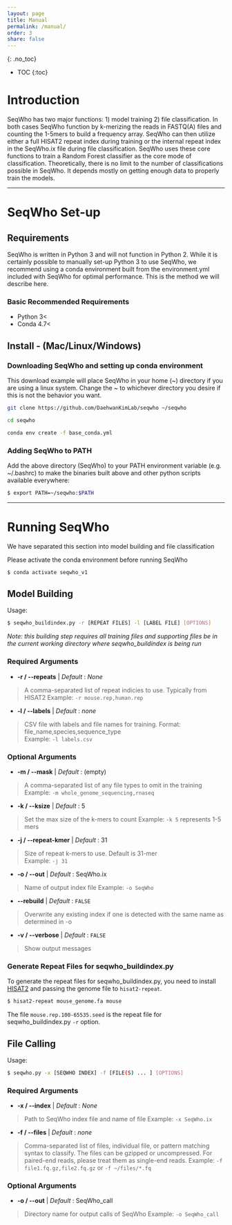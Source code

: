 ```yaml
---
layout: page
title: Manual
permalink: /manual/
order: 3
share: false
---
```


{: .no_toc}

- TOC
  {:toc}

# Introduction

SeqWho has two major functions: 1) model training 2) file classification. In both cases SeqWho function by k-merizing the reads in FASTQ(A) files and counting the 1-5mers to build a frequency array. SeqWho can then utilize either a full HISAT2 repeat index during training or the internal repeat index in the SeqWho.ix file during file classification. SeqWho uses these core functions to train a Random Forest classifier as the core mode of classification. Theoretically, there is no limit to the number of classifications possible in SeqWho. It depends mostly on getting enough data to properly train the models.

---

# SeqWho Set-up

## Requirements
SeqWho is written in Python 3 and will not function in Python 2. While it is certainly possible to manually set-up Python 3 to use SeqWho, we recommend using a conda environment built from the environment.yml included with SeqWho for optimal performance. This is the method we will describe here.

### Basic Recommended Requirements
+ Python 3<
+ Conda 4.7<

## Install - (Mac/Linux/Windows)
### Downloading SeqWho and setting up conda environment
This download example will place SeqWho in your home (~) directory if you are using a linux system.
Change the ~ to whichever directory you desire if this is not the behavior you want.

```bash
git clone https://github.com/DaehwanKimLab/seqwho ~/seqwho

cd seqwho

conda env create -f base_conda.yml
```

### Adding SeqWho to PATH
Add the above directory (SeqWho) to your PATH environment variable
(e.g. ~/.bashrc) to make the binaries built above and other python scripts
available everywhere:

```bash
$ export PATH=~/seqwho:$PATH
```

---

# Running SeqWho

We have separated this section into model building and file classification

Please activate the conda environment before running SeqWho

```bash
$ conda activate seqwho_v1
```

## Model Building
Usage:
```bash
$ seqwho_buildindex.py -r [REPEAT FILES] -l [LABEL FILE] [OPTIONS]
```

*Note: this building step requires all training files and supporting files be in the current working directory where seqwho_buildindex is being run*

### Required Arguments

* **\-r / \--repeats** | *Default* : *None*
> A comma-separated list of repeat indicies to use. Typically from HISAT2
> Example: `-r mouse.rep,human.rep`

* **\-l / \--labels** | *Default* : *none*
> CSV file with labels and file names for training. Format: file_name,species,sequence_type  
> Example: `-l labels.csv`

### Optional Arguments

* **\-m / \--mask** | *Default* : (empty)
> A comma-separated list of any file types to omit in the training
> Example: `-m whole_genome_sequencing,rnaseq`

* **\-k / \--ksize** | *Default* : 5
> Set the max size of the k-mers to count
> Example: `-k 5` represents 1-5 mers

* **\-j / \--repeat-kmer** | *Default* : 31
> Size of repeat k-mers to use. Default is 31-mer  
> Example: `-j 31`

* **\-o / \--out** | *Default* : SeqWho.ix
> Name of output index file
> Example: `-o SeqWho`

* **\--rebuild** | *Default* : `FALSE`
> Overwrite any existing index if one is detected with the same name as determined in -o

* **\-v / \--verbose** | *Default* : `FALSE`
> Show output messages

### Generate Repeat Files for seqwho_buildindex.py
To generate the repeat files for seqwho_buildindex.py, you need to install [HISAT2] and passing the genome file to `hisat2-repeat`.
```bash
$ hisat2-repeat mouse_genome.fa mouse
```
The file `mouse.rep.100-65535.seed` is the repeat file for seqwho_buildindex.py `-r` option.

[HISAT2]:https://github.com/DaehwanKimLab/hisat2
## File Calling
Usage:
```bash
$ seqwho.py -x [SEQWHO INDEX] -f [FILE(S) ... ] [OPTIONS]
```

### Required Arguments

* **\-x / \--index** | *Default* : *None*
> Path to SeqWho index file and name of file
> Example: `-x SeqWho.ix`

* **\-f / \--files** | *Default* : *none*
> Comma-separated list of files, individual file, or pattern matching syntax to classify. The files can be gzipped or uncompressed.
> For paired-end reads, please treat them as single-end reads.
> Example: `-f file1.fq.gz,file2.fq.gz` or `-f ~/files/*.fq`

### Optional Arguments

* **\-o / \--out** | *Default* : SeqWho_call
> Directory name for output calls of SeqWho
> Example: `-o SeqWho_call`

